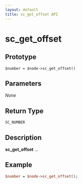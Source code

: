 ```yaml
---
layout: default
title: sc_get_offset API
---
```



sc_get_offset
=============


Prototype
---------

```
$number = $node->sc_get_offset()
```


Parameters
----------

_None_

Return Type
-----------

`SC_NUMBER`


Description
-----------

**sc_get_offset** ...


Example
-------

```perl
$number = $node->sc_get_offset();
```
